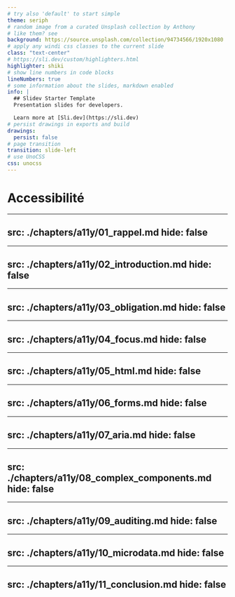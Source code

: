 ```yaml
---
# try also 'default' to start simple
theme: seriph
# random image from a curated Unsplash collection by Anthony
# like them? see      
background: https://source.unsplash.com/collection/94734566/1920x1080
# apply any windi css classes to the current slide
class: "text-center"
# https://sli.dev/custom/highlighters.html
highlighter: shiki
# show line numbers in code blocks
lineNumbers: true
# some information about the slides, markdown enabled
info: |
  ## Slidev Starter Template
  Presentation slides for developers.

  Learn more at [Sli.dev](https://sli.dev)
# persist drawings in exports and build
drawings:
  persist: false
# page transition
transition: slide-left
# use UnoCSS
css: unocss
---
```


# Accessibilité

---
src: ./chapters/a11y/01_rappel.md
hide: false
---

---
src: ./chapters/a11y/02_introduction.md
hide: false
---

---
src: ./chapters/a11y/03_obligation.md
hide: false
---

---
src: ./chapters/a11y/04_focus.md
hide: false
---

---
src: ./chapters/a11y/05_html.md
hide: false
---

---
src: ./chapters/a11y/06_forms.md
hide: false
---

---
src: ./chapters/a11y/07_aria.md
hide: false
---

---
src: ./chapters/a11y/08_complex_components.md
hide: false
---

---
src: ./chapters/a11y/09_auditing.md
hide: false
---

---
src: ./chapters/a11y/10_microdata.md
hide: false
---

---
src: ./chapters/a11y/11_conclusion.md
hide: false
---



